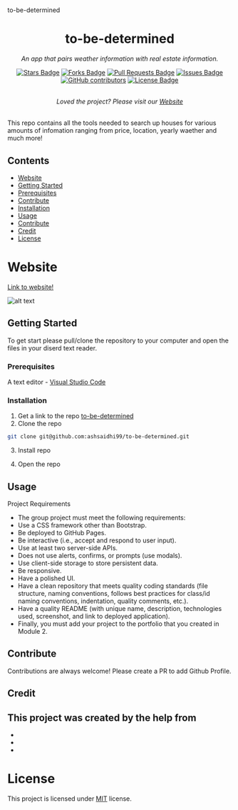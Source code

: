 # 
to-be-determined
<h1 align="center">to-be-determined</h1>
<p align="center"><i>An app that pairs weather information with real estate information.</i></p>
<div align="center">
  <a href="https://github.com/ashsaidhi99/to-be-determined/stargazers"><img src="https://img.shields.io/github/stars/ashsaidhi99/to-be-determined" alt="Stars Badge"/></a>
<a href="https://github.com/samvauclain/weather-and-real-estate/network/members"><img src="https://img.shields.io/github/forks/ashsaidhi99/to-be-determined" alt="Forks Badge"/></a>
<a href="https://github.com/ashsaidhi99/to-be-determined/pulls"><img src="https://img.shields.io/github/issues-pr/ashsaidhi99/to-be-determined" alt="Pull Requests Badge"/></a>
<a href="https://github.com/ashsaidhi99/to-be-determined/issues"><img src="https://img.shields.io/github/issues/ashsaidhi99/to-be-determined" alt="Issues Badge"/></a>
<a href="https://github.com/ashsaidhi99/to-be-determinede/graphs/contributors"><img alt="GitHub contributors" src="https://img.shields.io/github/contributors/ashsaidhi99/to-be-determined?color=2b9348"></a>
<a href="https://github.com/ashsaidhi99/to-be-determined/blob/README.md-LICENSE/LICENSE"><img src="https://img.shields.io/github/license/elangosundar/awesome-README-templates?color=2b9348" alt="License Badge"/></a>
</div>
<br>
<p align="center"><i>Loved the project? Please visit our <a href="https://github.com/ashsaidhi99/to-be-determined">Website</a></i></p>
<br>
This repo contains all the tools needed to search up houses for various amounts of infomation ranging from price, location, yearly waether and much more!

## Contents
  - [Website](#Website)
  - [Getting Started](#Getting-Started)
  - [Prerequisites](#Prerequisites)
  - [Contribute](#contribute)
  - [Installation](#Installation)
  - [Usage](#Usage)
  - [Contribute](#Contribute)
  - [Credit](#Credit)
  - [License](#License)

# Website

[Link to website!]()

![alt text](https://image.shutterstock.com/image-vector/ui-image-placeholder-wireframes-apps-260nw-1037719204.jpg)


## Getting Started

To get start please pull/clone the repository to your computer and open the files in your diserd text reader.

### Prerequisites

A text editor - [Visual Studio Code](https://code.visualstudio.com/download)

### Installation

1. Get a link to the repo [to-be-determined](https://github.com/ashsaidhi99/to-be-determined)
2. Clone the repo
```sh
git clone git@github.com:ashsaidhi99/to-be-determined.git
```
3. Install repo

4. Open the repo

## Usage

Project Requirements
- The group project must meet the following requirements:
- Use a CSS framework other than Bootstrap.
- Be deployed to GitHub Pages.
- Be interactive (i.e., accept and respond to user input).
- Use at least two server-side APIs.
- Does not use alerts, confirms, or prompts (use modals).
- Use client-side storage to store persistent data.
- Be responsive.
- Have a polished UI.
- Have a clean repository that meets quality coding standards (file structure, naming conventions, follows best practices for class/id naming conventions, indentation, quality comments, etc.).
- Have a quality README (with unique name, description, technologies used, screenshot, and link to deployed application).
- Finally, you must add your project to the portfolio that you created in Module 2.

## Contribute

Contributions are always welcome! Please create a PR to add Github Profile.

## Credit 

This project was created by the help from
- 
- 
- 
- 

# License

This project is licensed under [MIT](https://opensource.org/licenses/MIT) license.
